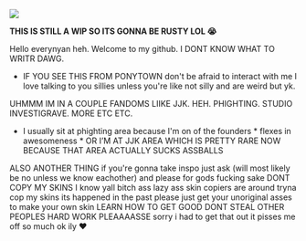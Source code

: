 ![](https://www.icegif.com/wp-content/uploads/2023/11/icegif-558.gif)

**THIS IS STILL A WIP SO ITS GONNA BE RUSTY LOL 😭** 

Hello everynyan heh. Welcome to my github. I DONT KNOW WHAT TO WRITR DAWG.

- IF YOU SEE THIS FROM PONYTOWN don't be afraid to interact with me I love talking to you sillies unless you're like not silly and are weird but yk.

UHMMM IM IN A COUPLE FANDOMS LIIKE JJK. HEH. PHIGHTING. STUDIO INVESTIGRAVE. MORE ETC ETC. 

- I usually sit at phighting area because I'm on of the founders * flexes in awesomeness * OR I’M AT JJK AREA WHICH IS PRETTY RARE NOW BECAUSE THAT AREA ACTUALLY SUCKS ASSBALLS

ALSO ANOTHER THING if you're gonna take inspo just ask (will most likely be no unless we know eachother) and please for gods fucking sake DONT COPY MY SKINS I know yall bitch ass lazy ass skin copiers are around tryna cop my skins its happened in the past please just get your unoriginal asses to make your own skin LEARN HOW TO GET GOOD DONT STEAL OTHER PEOPLES HARD WORK PLEAAAASSE sorry i had to get that out it pisses me off so much ok ily ❤️ 


<!--
**malevolentshriine/malevolentshriine** is a ✨ _special_ ✨ repository because its `README.md` (this file) appears on your GitHub profile.

Here are some ideas to get you started:

- 🔭 I’m currently working on ...
- 🌱 I’m currently learning ...
- 👯 I’m looking to collaborate on ...
- 🤔 I’m looking for help with ...
- 💬 Ask me about ...
- 📫 How to reach me: ...
- 😄 Pronouns: ...
- ⚡ Fun fact: ...
-->
